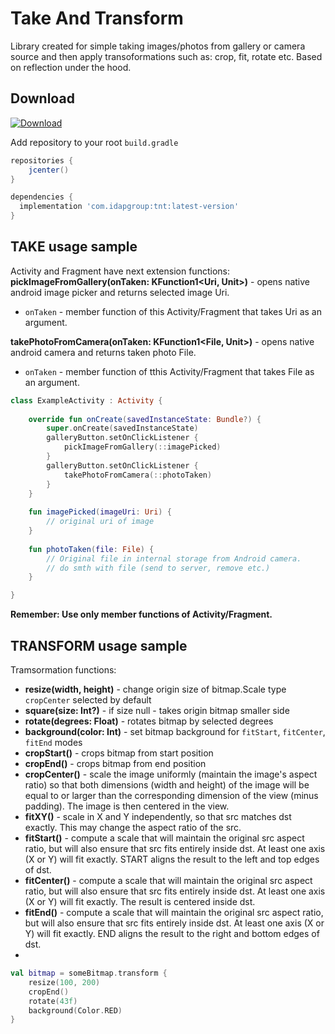 Take And Transform
============
Library created for simple taking images/photos from gallery or camera source and then apply transoformations such as: crop, fit, rotate etc. Based on reflection under the hood.

Download
--------

[ ![Download](https://api.bintray.com/packages/idapgroup/kotlin/tnt/images/download.svg?version=1.0.0) ](https://bintray.com/idapgroup/kotlin/tnt/1.0.0/link)

Add repository to your root `build.gradle`

```groovy
repositories {
    jcenter()
}
```

```groovy
dependencies {
  implementation 'com.idapgroup:tnt:latest-version'
}
```

TAKE usage sample
-------------

Activity and Fragment have next extension functions:
__pickImageFromGallery(onTaken: KFunction1<Uri, Unit>)__ - opens native android image picker and returns selected image Uri.
* `onTaken` - member function of this Activity/Fragment that takes Uri as an argument.

__takePhotoFromCamera(onTaken: KFunction1<File, Unit>)__ - opens native android camera and returns taken photo File.
* `onTaken` - member function of tthis Activity/Fragment that takes File as an argument.

```kotlin
class ExampleActivity : Activity {
    
    override fun onCreate(savedInstanceState: Bundle?) {
        super.onCreate(savedInstanceState)
        galleryButton.setOnClickListener {
            pickImageFromGallery(::imagePicked)
        }
        galleryButton.setOnClickListener {
            takePhotoFromCamera(::photoTaken)
        }
    }
    
    fun imagePicked(imageUri: Uri) {
        // original uri of image
    }
    
    fun photoTaken(file: File) {
        // Original file in internal storage from Android camera. 
        // do smth with file (send to server, remove etc.)
    }

}
```

__Remember: Use only member functions of Activity/Fragment.__

TRANSFORM usage sample
-------------

Tramsormation functions:
* __resize(width, height)__ - change origin size of bitmap.Scale type `cropCenter` selected by default 
* __square(size: Int?)__ - if size null - takes origin bitmap smaller side
* __rotate(degrees: Float)__ - rotates bitmap by selected degrees
* __background(color: Int)__ - set bitmap background for `fitStart`, `fitCenter`, `fitEnd` modes
* __cropStart()__ - crops bitmap from start position
* __cropEnd()__ - crops bitmap from end position
* __cropCenter()__ - scale the image uniformly (maintain the image's aspect ratio) so
that both dimensions (width and height) of the image will be equal
to or larger than the corresponding dimension of the view
(minus padding). The image is then centered in the view.
* __fitXY()__ - scale in X and Y independently, so that src matches dst exactly. This may change the
aspect ratio of the src.
* __fitStart()__ - compute a scale that will maintain the original src aspect ratio, but will also ensure
that src fits entirely inside dst. At least one axis (X or Y) will fit exactly. START
aligns the result to the left and top edges of dst.
* __fitCenter()__ - compute a scale that will maintain the original src aspect ratio, but will also ensure
that src fits entirely inside dst. At least one axis (X or Y) will fit exactly. The
result is centered inside dst.
* __fitEnd()__ - compute a scale that will maintain the original src aspect ratio, but will also ensure
that src fits entirely inside dst. At least one axis (X or Y) will fit exactly. END
aligns the result to the right and bottom edges of dst.
* 
```kotlin
val bitmap = someBitmap.transform {
    resize(100, 200)
    cropEnd()
    rotate(43f)
    background(Color.RED)
}
```


